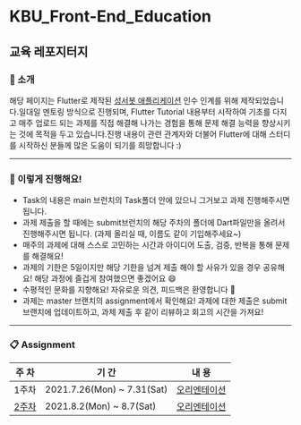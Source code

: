 # KBU_Front-End_Education

## 교육 레포지터지

### **🏡 소개**

해당 페이지는 Flutter로 제작된 [성서봇 애플리케이션](https://play.google.com/store/apps/details?id=com.blogspot.ramming125.kbubot&hl=ko) 인수 인계를 위해 제작되었습니다.일대일 멘토링 방식으로 진행되며, Flutter Tutorial 내용부터 시작하여 기초를 다지고 매주 업로드 되는 과제를 직접 해결해 나가는 경험을 통해 문제 해결 능력을 향상시키는 것에 목적을 두고 있습니다.진행 내용이 관련 관계자와 더불어 Flutter에 대해 스터디를 시작하신 분들께 많은 도움이 되기를 희망합니다 :)

---

### **📌 이렇게 진행해요!**
- Task의 내용은 main 브런치의 Task폴더 안에 있으니 그거보고 과제 진행해주시면 됩니다. 
- 과제 제출을 할 때에는 submit브런치의 해당 주차의 폴더에 Dart파일만을 올려서 진행해주시면 됩니다. (과제 올리실 때, 이름도 같이 기입해주세요~)
- 매주의 과제에 대해 스스로 고민하는 시간과 아이디어 도출, 검증, 반복을 통해 문제를 해결해요!
- 과제의 기한은 5일이지만 해당 기한을 넘겨 제출 해야 할 사유가 있을 경우 공유해요! 해당 과정에 즐겁게 참여했으면 좋겠어요 😄
- 수평적인 문화를 지향해요! 자유로운 의견, 피드백은 환영합니다 🎵
- 과제는 master 브랜치의 assignment에서 확인해요! 과제에 대한 제출은 submit 브랜치에 업데이트하고, 과제 제출 후 같이 리뷰하고 회고의 시간을 가져요!

---
### **📋 Assignment**
|주 차|기 간|내 용|
|------|---|---|
|1주차|2021.7.26(Mon) ~ 7.31(Sat)|[오리엔테이션](https://github.com/kbubot/KBU_Front-End_Education/blob/main/Task/O.T.md)|
|[2주차](https://github.com/kbubot/KBU_Front-End_Education/raw/main/Task/Task%201/1%E1%84%8C%E1%85%AE%E1%84%8E%E1%85%A1%20a720439e99a14591824d06a8daccf1c0/Task1.gif)|2021.8.2(Mon) ~ 8.7(Sat)|[오리엔테이션](https://github.com/kbubot/KBU_Front-End_Education/blob/main/Task/O.T.md)|
